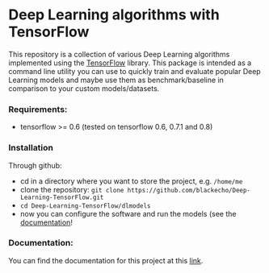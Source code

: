 # Deep Learning algorithms with TensorFlow

This repository is a collection of various Deep Learning algorithms implemented using the
[TensorFlow](http://www.tensorflow.org) library. This package is intended as a command line utility you can use to quickly train and
evaluate popular Deep Learning models and maybe use them as benchmark/baseline in comparison to your custom models/datasets.

### Requirements:

* tensorflow >= 0.6 (tested on tensorflow 0.6, 0.7.1 and 0.8)

### Installation

Through github:

* cd in a directory where you want to store the project, e.g. ``/home/me``
* clone the repository: ``git clone https://github.com/blackecho/Deep-Learning-TensorFlow.git``
* ``cd Deep-Learning-TensorFlow/dlmodels``
* now you can configure the software and run the models (see the [documentation](http://deep-learning-tensorflow.readthedocs.org/en/latest/)!

### Documentation:

You can find the documentation for this project at this [link](http://deep-learning-tensorflow.readthedocs.org/en/latest/).
